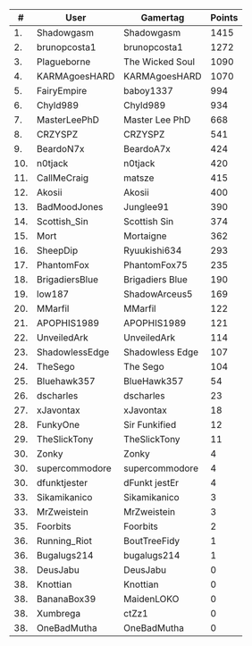 |#|User|Gamertag|Points|
| --- | --- | --- | --- |
|1.|Shadowgasm|Shadowgasm|1415|
|2.|brunopcosta1|brunopcosta1|1272|
|3.|Plagueborne|The Wicked Soul|1090|
|4.|KARMAgoesHARD|KARMAgoesHARD|1070|
|5.|FairyEmpire|baboy1337|994|
|6.|Chyld989|Chyld989|934|
|7.|MasterLeePhD|Master Lee PhD|668|
|8.|CRZYSPZ|CRZYSPZ|541|
|9.|BeardoN7x|BeardoA7x|424|
|10.|n0tjack|n0tjack|420|
|11.|CallMeCraig|matsze|415|
|12.|Akosii|Akosii|400|
|13.|BadMoodJones|Junglee91|390|
|14.|Scottish_Sin|Scottish Sin|374|
|15.|Mort|Mortaigne|362|
|16.|SheepDip|Ryuukishi634|293|
|17.|PhantomFox|PhantomFox75|235|
|18.|BrigadiersBlue|Brigadiers Blue|190|
|19.|low187|ShadowArceus5|169|
|20.|MMarfil|MMarfil|122|
|21.|APOPHIS1989|APOPHIS1989|121|
|22.|UnveiledArk|UnveiledArk|114|
|23.|ShadowlessEdge|Shadowless Edge|107|
|24.|TheSego|The Sego|104|
|25.|Bluehawk357|BlueHawk357|54|
|26.|dscharles|dscharles|23|
|27.|xJavontax|xJavontax|18|
|28.|FunkyOne|Sir Funkified|12|
|29.|TheSlickTony|TheSlickTony|11|
|30.|Zonky|Zonky|4|
|30.|supercommodore|supercommodore|4|
|30.|dfunktjester|dFunkt jestEr|4|
|33.|Sikamikanico|Sikamikanico|3|
|33.|MrZweistein|MrZweistein|3|
|35.|Foorbits|Foorbits|2|
|36.|Running_Riot|BoutTreeFidy|1|
|36.|Bugalugs214|bugalugs214|1|
|38.|DeusJabu|DeusJabu|0|
|38.|Knottian|Knottian|0|
|38.|BananaBox39|MaidenLOKO|0|
|38.|Xumbrega|ctZz1|0|
|38.|OneBadMutha|OneBadMutha|0|